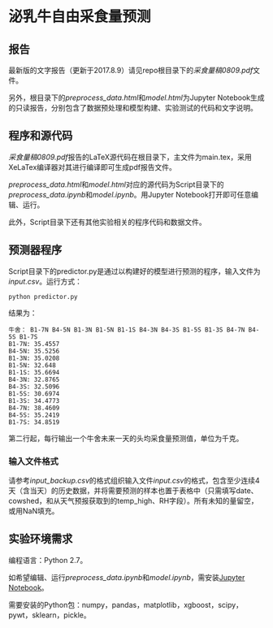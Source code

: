# 泌乳牛自由采食量预测

## 报告

最新版的文字报告（更新于2017.8.9）请见repo根目录下的*采食量稿0809.pdf*文件。

另外，根目录下的*preprocess_data.html*和*model.html*为Jupyter Notebook生成的只读报告，分别包含了数据预处理和模型构建、实验测试的代码和文字说明。

## 程序和源代码

*采食量稿0809.pdf*报告的LaTeX源代码在根目录下，主文件为main.tex，采用XeLaTex编译器对其进行编译即可生成pdf报告文件。

*preprocess_data.html*和*model.html*对应的源代码为Script目录下的*preprocess_data.ipynb*和*model.ipynb*。用Jupyter Notebook打开即可任意编辑、运行。

此外，Script目录下还有其他实验相关的程序代码和数据文件。

## 预测器程序

Script目录下的predictor.py是通过以构建好的模型进行预测的程序，输入文件为*input.csv*。运行方式：

	python predictor.py

结果为：

	牛舍： B1-7N B4-5N B1-3N B1-5N B1-1S B4-3N B4-3S B1-5S B1-3S B4-7N B4-5S B1-7S
	B1-7N: 35.4557
	B4-5N: 35.5256
	B1-3N: 35.0208
	B1-5N: 32.648
	B1-1S: 35.6694
	B4-3N: 32.8765
	B4-3S: 32.5096
	B1-5S: 30.6974
	B1-3S: 34.4773
	B4-7N: 38.4609
	B4-5S: 35.2419
	B1-7S: 34.8519

第二行起，每行输出一个牛舍未来一天的头均采食量预测值，单位为千克。

### 输入文件格式

请参考*input_backup.csv*的格式组织输入文件*input.csv*的格式，包含至少连续4天（含当天）的历史数据，并将需要预测的样本也置于表格中（只需填写date、cowshed，和从天气预报获取到的temp_high、RH字段）。所有未知的量留空，或用NaN填充。

## 实验环境需求
编程语言：Python 2.7。

如希望编辑、运行*preprocess_data.ipynb*和*model.ipynb*，需安装[Jupyter Notebook](https://jupyter.org/)。

需要安装的Python包：numpy，pandas，matplotlib，xgboost，scipy，pywt，sklearn，pickle。




